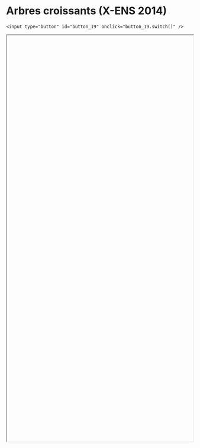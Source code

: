 # Arbres croissants (X-ENS 2014)

<script>
    $(function() {
        document.getElementById("main-content").style.maxWidth = "90%";
        button_19 = button_cor(
            'https://raw.githubusercontent.com/fortierq/cours/main/xens14.pdf',
            '19',
            'button_19'
        );
    });
</script>

```{margin}
<input type="button" id="button_19" onclick="button_19.switch()" />
```

<iframe id="19" height=1100 width=100% allowfullscreen></iframe>
